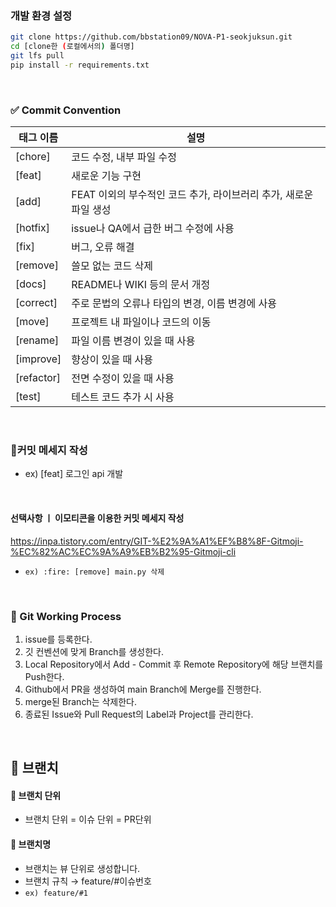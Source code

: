 ### 개발 환경 설정

```bash
git clone https://github.com/bbstation09/NOVA-P1-seokjuksun.git
cd [clone한 (로컬에서의) 폴더명]
git lfs pull
pip install -r requirements.txt
```

<br>

### ✅ Commit Convention
| 태그 이름      | 설명 |
|------------| --- |
| [chore]    | 코드 수정, 내부 파일 수정 |
| [feat]     | 새로운 기능 구현 |
| [add]      | FEAT 이외의 부수적인 코드 추가, 라이브러리 추가, 새로운 파일 생성 |
| [hotfix]   | issue나 QA에서 급한 버그 수정에 사용 |
| [fix]      | 버그, 오류 해결 |
| [remove]   | 쓸모 없는 코드 삭제 |
| [docs]     | README나 WIKI 등의 문서 개정 |
| [correct]  | 주로 문법의 오류나 타입의 변경, 이름 변경에 사용 |
| [move]     | 프로젝트 내 파일이나 코드의 이동 |
| [rename]   | 파일 이름 변경이 있을 때 사용 |
| [improve]  | 향상이 있을 때 사용 |
| [refactor] | 전면 수정이 있을 때 사용 |
| [test]     | 테스트 코드 추가 시 사용 |

<br>

### 🔸커밋 메세지 작성
- ex) [feat] 로그인 api 개발

<br>

#### 선택사항 ㅣ 이모티콘을 이용한 커밋 메세지 작성 
https://inpa.tistory.com/entry/GIT-%E2%9A%A1%EF%B8%8F-Gitmoji-%EC%82%AC%EC%9A%A9%EB%B2%95-Gitmoji-cli
- `ex) :fire: [remove] main.py 삭제`

<br>

### 🔸 Git Working Process
1. issue를 등록한다.
2. 깃 컨벤션에 맞게 Branch를 생성한다.
3. Local Repository에서 Add - Commit 후 Remote Repository에 해당 브랜치를 Push한다.
4. Github에서 PR을 생성하여 main Branch에 Merge를 진행한다.
8. merge된 Branch는 삭제한다.
9. 종료된 Issue와 Pull Request의 Label과 Project를 관리한다.

<br>

🌴 브랜치
---
#### 📌 브랜치 단위
- 브랜치 단위 = 이슈 단위 = PR단위

#### 📌 브랜치명
- 브랜치는 뷰 단위로 생성합니다.
- 브랜치 규칙 → feature/#이슈번호
- `ex) feature/#1`
